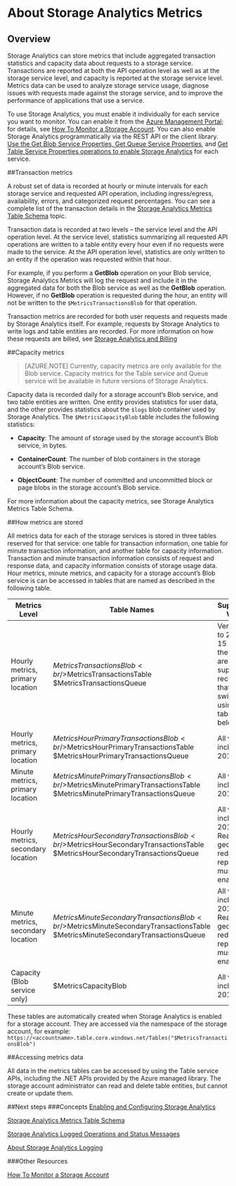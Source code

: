 <properties 
	pageTitle="About Storage Analytics Metrics" 
	description="Learn how to use storage analytics including both transaction metrics and capacity metrics, how metrics are store and how to access metrics data." 
	services="storage" 
	documentationCenter="" 
	authors="tamram" 
	manager="adinah" 
	editor="cgronlun"/>

<tags 
	ms.service="storage" 
	ms.workload="storage" 
	ms.tgt_pltfrm="na" 
	ms.devlang="na" 
	ms.topic="article" 
	ms.date="02/20/2015" 
	ms.author="tamram"/>

# About Storage Analytics Metrics

## Overview

Storage Analytics can store metrics that include aggregated transaction statistics and capacity data about requests to a storage service. Transactions are reported at both the API operation level as well as at the storage service level, and capacity is reported at the storage service level. Metrics data can be used to analyze storage service usage, diagnose issues with requests made against the storage service, and to improve the performance of applications that use a service.

To use Storage Analytics, you must enable it individually for each service you want to monitor. You can enable it from the [Azure Management Portal](https://manage.windowsazure.com/); for details, see [How To Monitor a Storage Account](../how-to-monitor-a-storage-account). You can also enable Storage Analytics programmatically via the REST API or the client library. [Use the Get Blob Service Properties, Get Queue Service Properties](https://msdn.microsoft.com/library/hh452239.aspx), and [Get Table Service Properties operations to enable Storage Analytics](https://msdn.microsoft.com/library/hh452238.aspx) for each service.

##Transaction metrics

A robust set of data is recorded at hourly or minute intervals for each storage service and requested API operation, including ingress/egress, availability, errors, and categorized request percentages. You can see a complete list of the transaction details in the [Storage Analytics Metrics Table Schema](https://msdn.microsoft.com/library/hh343264.aspx) topic.

Transaction data is recorded at two levels – the service level and the API operation level. At the service level, statistics summarizing all requested API operations are written to a table entity every hour even if no requests were made to the service. At the API operation level, statistics are only written to an entity if the operation was requested within that hour.

For example, if you perform a **GetBlob** operation on your Blob service, Storage Analytics Metrics will log the request and include it in the aggregated data for both the Blob service as well as the **GetBlob** operation. However, if no **GetBlob** operation is requested during the hour, an entity will not be written to the `$MetricsTransactionsBlob` for that operation.

Transaction metrics are recorded for both user requests and requests made by Storage Analytics itself. For example, requests by Storage Analytics to write logs and table entities are recorded. For more information on how these requests are billed, see [Storage Analytics and Billing](https://msdn.microsoft.com/library/hh360997.aspx)

##Capacity metrics

>[AZURE.NOTE] Currently, capacity metrics are only available for the Blob service. Capacity metrics for the Table service and Queue service will be available in future versions of Storage Analytics.

Capacity data is recorded daily for a storage account’s Blob service, and two table entities are written. One entity provides statistics for user data, and the other provides statistics about the `$logs` blob container used by Storage Analytics. The `$MetricsCapacityBlob` table includes the following statistics:

- **Capacity**: The amount of storage used by the storage account’s Blob service, in bytes.

- **ContainerCount**: The number of blob containers in the storage account’s Blob service.

- **ObjectCount**: The number of committed and uncommitted block or page blobs in the storage account’s Blob service.

For more information about the capacity metrics, see Storage Analytics Metrics Table Schema.

##How metrics are stored

All metrics data for each of the storage services is stored in three tables reserved for that service: one table for transaction information, one table for minute transaction information, and another table for capacity information. Transaction and minute transaction information consists of request and response data, and capacity information consists of storage usage data. Hour metrics, minute metrics, and capacity for a storage account’s Blob service is can be accessed in tables that are named as described in the following table.

| Metrics Level                      	| Table Names                                                                                                                 	| Supported for Versions                                                                                                                       	|
|------------------------------------	|-----------------------------------------------------------------------------------------------------------------------------	|----------------------------------------------------------------------------------------------------------------------------------------------	|
| Hourly metrics, primary location   	|  $MetricsTransactionsBlob <br/>$MetricsTransactionsTable <br/> $MetricsTransactionsQueue                                              	| Versions prior to 2013-08-15 only. While these names are still supported, it’s recommended that you switch to using the tables listed below. 	|
| Hourly metrics, primary location   	| $MetricsHourPrimaryTransactionsBlob <br/>$MetricsHourPrimaryTransactionsTable <br/>$MetricsHourPrimaryTransactionsQueue             	| All versions, including 2013-08-15                                                                                                           	|
| Minute metrics, primary location   	| $MetricsMinutePrimaryTransactionsBlob <br/>$MetricsMinutePrimaryTransactionsTable <br/>$MetricsMinutePrimaryTransactionsQueue       	| All versions, including 2013-08-15                                                                                                           	|
| Hourly metrics, secondary location 	| $MetricsHourSecondaryTransactionsBlob <br/>$MetricsHourSecondaryTransactionsTable <br/>$MetricsHourSecondaryTransactionsQueue       	| All versions, including 2013-08-15. Read-access geo-redundant replication must be enabled.                                                   	|
| Minute metrics, secondary location 	| $MetricsMinuteSecondaryTransactionsBlob <br/>$MetricsMinuteSecondaryTransactionsTable <br/>$MetricsMinuteSecondaryTransactionsQueue 	| All versions, including 2013-08-15. Read-access geo-redundant replication must be enabled.                                                   	|
| Capacity (Blob service only)       	| $MetricsCapacityBlob                                                                                                        	| All versions, including 2013-08-15                                                                                                           	|



These tables are automatically created when Storage Analytics is enabled for a storage account. They are accessed via the namespace of the storage account, for example: `https://<accountname>.table.core.windows.net/Tables("$MetricsTransactionsBlob")`


##Accessing metrics data

All data in the metrics tables can be accessed by using the Table service APIs, including the .NET APIs provided by the Azure managed library. The storage account administrator can read and delete table entities, but cannot create or update them.

##Next steps
###Concepts
[Enabling and Configuring Storage Analytics](https://msdn.microsoft.com/library/hh360996.aspx) 

[Storage Analytics Metrics Table Schema](https://msdn.microsoft.com/library/hh343264.aspx) 

[Storage Analytics Logged Operations and Status Messages](https://msdn.microsoft.com/library/hh343260.aspx) 

[About Storage Analytics Logging](https://msdn.microsoft.com/library/hh343262.aspx) 

###Other Resources

[How To Monitor a Storage Account](../how-to-monitor-a-storage-account) 
